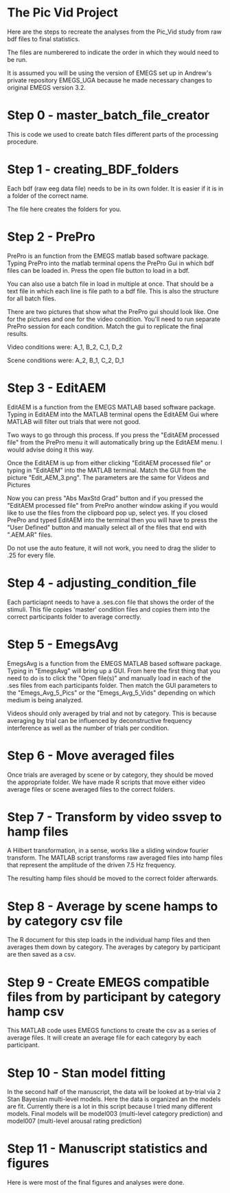 # The Pic Vid Project

Here are the steps to recreate the analyses from the Pic_Vid study from raw bdf files to final statistics.

The files are numberered to indicate the order in which they would need to be run.

It is assumed you will be using the version of EMEGS set up in Andrew's private repository EMEGS_UGA because he made necessary changes to original EMEGS version 3.2.

# Step 0 - master_batch_file_creator

This is code we used to create batch files different parts of the processing procedure.

# Step 1 - creating_BDF_folders

Each bdf (raw eeg data file) needs to be in its own folder. It is easier if it is in a folder of the correct name.

The file here creates the folders for you.

# Step 2 - PrePro

PrePro is an function from the EMEGS matlab based software package. Typing PrePro into the matlab terminal opens the PrePro Gui in which bdf files can be loaded in. Press the open file button to load in a bdf. 

You can also use a batch file in load in multiple at once. That should be a text file in which each line is file path to a bdf file. This is also the structure for all batch files.

There are two pictures that show what the PrePro gui should look like. One for the pictures and one for the video condition. You'll need to run separate PrePro session for each condition. Match the gui to replicate the final results.

Video conditions were: A_1, B_2, C_1, D_2

Scene conditions were: A_2, B_1, C_2, D_1

# Step 3 - EditAEM 

EditAEM is a function from the EMEGS MATLAB based software package. Typing in EditAEM into the MATLAB terminal opens the EditAEM Gui where MATLAB will filter out trials that were not good. 

Two ways to go through this process. If you press the "EditAEM processed file" from the PrePro menu it will automatically bring up the EditAEM menu. I would advise doing it this way.

Once the EditAEM is up from either clicking "EditAEM processed file" or typing in "EditAEM" into the MATLAB terminal. Match the GUI from the picture "Edit_AEM_3.png". The parameters are the same for Videos and Pictures

Now you can press "Abs MaxStd Grad" button and if you pressed the "EditAEM processed file" from PrePro another window asking if you would like to use the files from the clipboard pop up, select yes. If you closed PrePro and typed EditAEM into the terminal then you will have to press the "User Defined" button and manually select all of the files that end with ".AEM.AR" files. 

Do not use the auto feature, it will not work, you need to drag the slider to .25 for every file.

# Step 4 - adjusting_condition_file

Each particiapnt needs to have a .ses.con file that shows the order of the stimuli. This file copies 'master' condition files and copies them into the correct participants folder to average correctly. 

# Step 5 - EmegsAvg 

EmegsAvg is a function from the EMEGS MATLAB based software package. Typing in "EmegsAvg" will bring up a GUI. From here the first thing that you need to do is to click the "Open file(s)" and manually load in each of the .ses files from each participants folder. Then match the GUI parameters to the "Emegs_Avg_5_Pics" or the "Emegs_Avg_5_Vids" depending on which medium is being analyzed. 

Videos should only averaged by trial and not by category. This is because averaging by trial can be influenced by deconstructive frequency interference as well as the number of trials per condition.

# Step 6 - Move averaged files

Once trials are averaged by scene or by category, they should be moved the appropriate folder. We have made R scripts that move either video average files or scene averaged files to the correct folders.

# Step 7 - Transform by video ssvep to hamp files

A Hilbert transformation, in a sense, works like a sliding window fourier transform. The MATLAB script transforms raw averaged files into hamp files that represent the amplitude of the driven 7.5 Hz frequency.

The resulting hamp files should be moved to the correct folder afterwards.

# Step 8 - Average by scene hamps to by category csv file

The R document for this step loads in the individual hamp files and then averages them down by category. The averages by category by participant are then saved as a csv.

# Step 9 - Create EMEGS compatible files from by participant by category hamp csv

This MATLAB code uses EMEGS functions to create the csv as a series of average files. It will create an average file for each category by each participant.

# Step 10 - Stan model fitting

In the second half of the manuscript, the data will be looked at by-trial via 2 Stan Bayesian multi-level models. Here the data is organized an the models are fit. Currently there is a lot in this script because I tried many different models. Final models will be model003 (multi-level category prediction) and model007 (multi-level arousal rating prediction)

# Step 11 - Manuscript statistics and figures

Here is were most of the final figures and analyses were done.


